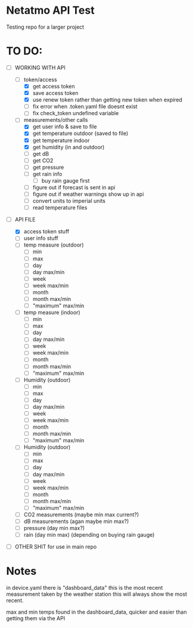 Netatmo API Test
======

Testing repo for a larger project

# TO DO:
- [ ] WORKING WITH API
  - [ ] token/access
    - [x] get access token
    - [x] save access token
    - [x] use renew token rather than getting new token when expired
    - [ ] fix error when .token.yaml file doesnt exist
    - [ ] fix check_token undefined variable
  - [ ] measurements/other calls
    - [x] get user info & save to file
    - [x] get temperature outdoor (saved to file)
    - [x] get temperature indoor
    - [x] get humidity (in and outdoor)
    - [ ] get dB
    - [ ] get CO2
    - [ ] get pressure
    - [ ] get rain info
      - [ ] buy rain gauge first
    - [ ] figure out if forecast is sent in api
    - [ ] figure out if weather warnings show up in api
    - [ ] convert units to imperial units
    - [ ] read temperature files
- [ ] API FILE
  - [x] access token stuff
  - [ ] user info stuff
  - [ ] temp measure (outdoor)
    - [ ] min
    - [ ] max
    - [ ] day
    - [ ] day max/min
    - [ ] week
    - [ ] week max/min
    - [ ] month
    - [ ] month max/min
    - [ ] "maximum" max/min
  - [ ] temp measure (indoor)
    - [ ] min
    - [ ] max
    - [ ] day
    - [ ] day max/min
    - [ ] week
    - [ ] week max/min
    - [ ] month
    - [ ] month max/min
    - [ ] "maximum" max/min
  - [ ] Humidity (outdoor)
    - [ ] min
    - [ ] max
    - [ ] day
    - [ ] day max/min
    - [ ] week
    - [ ] week max/min
    - [ ] month
    - [ ] month max/min
    - [ ] "maximum" max/min
  - [ ] Humidity (outdoor)
    - [ ] min
    - [ ] max
    - [ ] day
    - [ ] day max/min
    - [ ] week
    - [ ] week max/min
    - [ ] month
    - [ ] month max/min
    - [ ] "maximum" max/min
  - [ ] CO2 measurements (maybe min max current?)
  - [ ] dB measurements (agan maybe min max?)
  - [ ] pressure (day min max?)
  - [ ] rain (day min max) (depending on buying rain gauge)
- [ ] OTHER SHIT
  for use in main repo


Notes
======
in device.yaml there is "dashboard_data" this is the most recent measurement taken by the weather station this will always show the most recent.

max and min temps found in the dashboard_data, quicker and easier than getting them via the API
